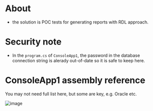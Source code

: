 # About
- the solution is POC tests for generating reports with RDL approach.

# Security note
- In the `program.cs` of `ConsoleApp1`, the password in the database connection string is alerady out-of-date so it is safe to keep here.

# ConsoleApp1 assembly reference

You may not need full list here, but some are key, e.g. Oracle etc.

![image](https://github.com/siulo2/ReportingPOC/assets/33272558/1d21b517-9309-4aca-be26-d233db683f70)
